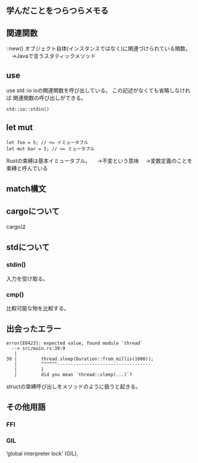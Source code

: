 ## 学んだことをつらつらメモる

## 関連関数
::new()
オブジェクト自体(インスタンスではなく)に関連づけられている関数。
　→Javaで言うスタティックメソッド

## use
use std::io
ioの関連関数を呼び出している。
この記述がなくても省略しなければ
関連関数の呼び出しができる。
```
std::io::stdin()
```

## let mut
```
let foo = 5; // <= イミュータブル
let mut bar = 5; // <= ミュータブル
```
Rustの束縛は基本イミュータブル。
　→不変という意味
　→変数定義のことを束縛と呼んでいる

## match構文


## cargoについて
cargoは

## stdについて

### stdin()
入力を受け取る。

### cmp()
比較可能な物を比較する。


## 出会ったエラー

```
error[E0423]: expected value, found module `thread`
  --> src/main.rs:39:9
   |
39 |         thread.sleep(Duration::from_millis(1000));
   |         ^^^^^^-----------------------------------
   |         |
   |         did you mean `thread::sleep(...)`?
```

structの束縛呼び出しをメソッドのように扱うと起きる。


## その他用語
### FFI

### GIL
 ‘global interpreter lock’ (GIL),